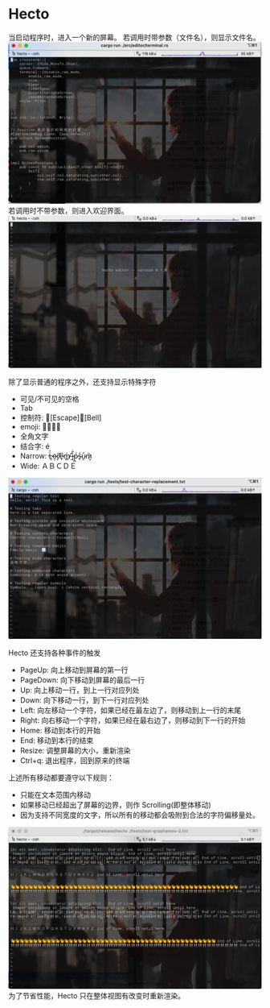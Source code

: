 # Hecto
当启动程序时，进入一个新的屏幕。
若调用时带参数（文件名），则显示文件名。
![file_view](./pics/file_view.png)
若调用时不带参数，则进入欢迎界面。
![welcome](./pics/welcome.png)

除了显示普通的程序之外，还支持显示特殊字符
- 可见/不可见的空格
- Tab
- 控制符:  [Escape][Bell]
- emoji:  👨‍👩‍👧‍👦
- 全角文字
- 结合字: é
- Narrow: L̶̯̈́ö̶͕r̸̝͂e̷̗͆m̸̻̍ ̶̯̊i̵̘͋p̷̪̉s̵̨̒u̷̯̓m̷͕̆ 
- Wide: ＡＢＣＤＥ

![special_char](./pics/special_char.png)

Hecto 还支持各种事件的触发
- PageUp: 向上移动到屏幕的第一行
- PageDown: 向下移动到屏幕的最后一行
- Up: 向上移动一行，到上一行对应列处
- Down: 向下移动一行，到下一行对应列处
- Left: 向左移动一个字符，如果已经在最左边了，则移动到上一行的末尾
- Right: 向右移动一个字符，如果已经在最右边了，则移动到下一行的开始
- Home: 移动到本行的开始
- End: 移动到本行的结束
- Resize: 调整屏幕的大小，重新渲染
- Ctrl+q: 退出程序，回到原来的终端

上述所有移动都要遵守以下规则：
- 只能在文本范围内移动
- 如果移动已经超出了屏幕的边界，则作 Scrolling(即整体移动)
- 因为支持不同宽度的文字，所以所有的移动都会吸附到合法的字符偏移量处。

![scrolling](./pics/scrolling.png)
为了节省性能，Hecto 只在整体视图有改变时重新渲染。